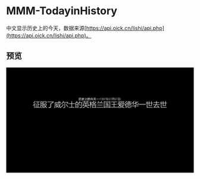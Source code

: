 # MMM-TodayinHistory

中文显示历史上的今天，数据来源[https://api.oick.cn/lishi/api.php](https://api.oick.cn/lishi/api.php)。

## 预览
![MMM-TodayinHistory](./screenshot.png)


